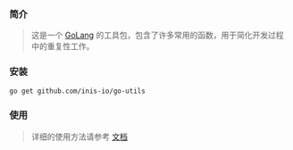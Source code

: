 ### 简介
> 这是一个 [GoLang](https://golang.org/) 的工具包，包含了许多常用的函数，用于简化开发过程中的重复性工作。

### 安装
```bash
go get github.com/inis-io/go-utils
```

### 使用
> 详细的使用方法请参考 [文档](./document/README.md)